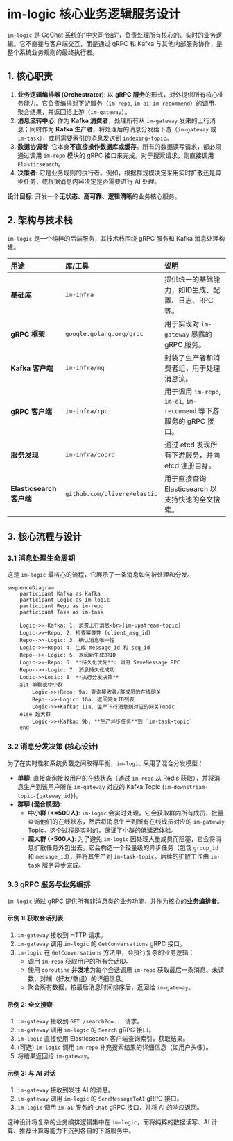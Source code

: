 # im-logic 核心业务逻辑服务设计

`im-logic` 是 GoChat 系统的“中央司令部”，负责处理所有核心的、实时的业务逻辑。它不直接与客户端交互，而是通过 gRPC 和 Kafka 与其他内部服务协作，是整个系统业务规则的最终执行者。

## 1. 核心职责

1.  **业务逻辑编排器 (Orchestrator)**: 以 **gRPC 服务**的形式，对外提供所有核心业务能力。它负责编排对下游服务（`im-repo`, `im-ai`, `im-recommend`）的调用，聚合结果，并返回给上游（`im-gateway`）。
2.  **消息流转中心**: 作为 **Kafka 消费者**，处理所有从 `im-gateway` 发来的上行消息；同时作为 **Kafka 生产者**，将处理后的消息分发给下游（`im-gateway` 或 `im-task`），或将需要索引的消息发送到 `indexing-topic`。
3.  **数据协调者**: 它本身**不直接操作数据库或缓存**。所有的数据读写请求，都必须通过调用 `im-repo` 模块的 gRPC 接口来完成。对于搜索请求，则直接调用 `Elasticsearch`。
4.  **决策者**: 它是业务规则的执行者。例如，根据群规模决定采用实时扩散还是异步任务，或根据消息内容决定是否需要进行 AI 处理。

**设计目标**: 开发一个**无状态、高可靠、逻辑清晰**的业务核心服务。

## 2. 架构与技术栈

`im-logic` 是一个纯粹的后端服务，其技术栈围绕 gRPC 服务和 Kafka 消息处理构建。

| 用途 | 库/工具 | 说明 |
| :--- | :--- | :--- |
| **基础库** | `im-infra` | 提供统一的基础能力，如ID生成、配置、日志、RPC等。 |
| **gRPC 框架** | `google.golang.org/grpc` | 用于实现对 `im-gateway` 暴露的 gRPC 服务。 |
| **Kafka 客户端** | `im-infra/mq` | 封装了生产者和消费者组，用于处理消息流。 |
| **gRPC 客户端** | `im-infra/rpc` | 用于调用 `im-repo`, `im-ai`, `im-recommend` 等下游服务的 gRPC 接口。 |
| **服务发现** | `im-infra/coord` | 通过 etcd 发现所有下游服务，并向 etcd 注册自身。 |
| **Elasticsearch 客户端** | `github.com/olivere/elastic` | 用于直接查询 Elasticsearch 以支持快速的全文搜索。 |

## 3. 核心流程与设计

### 3.1 消息处理生命周期

这是 `im-logic` 最核心的流程，它展示了一条消息如何被处理和分发。

```mermaid
sequenceDiagram
    participant Kafka as Kafka
    participant Logic as im-logic
    participant Repo as im-repo
    participant Task as im-task

    Logic->>-Kafka: 1. 消费上行消息<br>(im-upstream-topic)
    Logic->>+Repo: 2. 检查幂等性 (client_msg_id)
    Repo-->>-Logic: 3. 确认消息唯一性
    Logic->>+Repo: 4. 生成 message_id 和 seq_id
    Repo-->>-Logic: 5. 返回新生成的ID
    Logic->>+Repo: 6. **持久化优先**: 调用 SaveMessage RPC
    Repo-->>-Logic: 7. 消息持久化成功
    Logic->>Logic: 8. **执行分发决策**
    alt 单聊或中小群
        Logic->>+Repo: 9a. 查询接收者/群成员的在线网关
        Repo-->>-Logic: 10a. 返回网关ID列表
        Logic->>+Kafka: 11a. 生产下行消息到对应的网关Topic
    else 超大群
        Logic->>+Kafka: 9b. **生产异步任务**到 `im-task-topic`
    end
```

### 3.2 消息分发决策 (核心设计)

为了在实时性和系统负载之间取得平衡，`im-logic` 采用了混合分发模型：

-   **单聊**: 直接查询接收用户的在线状态（通过 `im-repo` 从 Redis 获取），并将消息生产到该用户所在 `im-gateway` 对应的 Kafka Topic (`im-downstream-topic-{gateway_id}`)。
-   **群聊 (混合模型)**:
    -   **中小群 (<=500人)**: `im-logic` 会实时处理。它会获取群内所有成员，批量查询他们的在线状态，然后将消息生产到所有在线成员对应的 `im-gateway` Topic。这个过程是实时的，保证了小群的低延迟体验。
    -   **超大群 (>500人)**: 为了避免 `im-logic` 因处理大量成员而阻塞，它会将消息扩散任务外包出去。它会构造一个轻量级的异步任务（包含 `group_id` 和 `message_id`），并将其生产到 `im-task-topic`。后续的扩散工作由 `im-task` 服务异步完成。

### 3.3 gRPC 服务与业务编排

`im-logic` 通过 gRPC 提供所有非消息类的业务功能，并作为核心的**业务编排者**。

#### 示例 1: 获取会话列表
1.  `im-gateway` 接收到 HTTP 请求。
2.  `im-gateway` 调用 `im-logic` 的 `GetConversations` gRPC 接口。
3.  `im-logic` 在 `GetConversations` 方法中，会执行复杂的业务逻辑：
    -   调用 `im-repo` 获取用户的所有会话ID。
    -   使用 `goroutine` **并发地**为每个会话调用 `im-repo` 获取最后一条消息、未读数、对端（好友/群组）的详细信息。
    -   聚合所有数据，按最后消息时间排序后，返回给 `im-gateway`。

#### 示例 2: 全文搜索
1.  `im-gateway` 接收到 `GET /search?q=...` 请求。
2.  `im-gateway` 调用 `im-logic` 的 `Search` gRPC 接口。
3.  `im-logic` 直接使用 Elasticsearch 客户端查询索引，获取结果。
4.  (可选) `im-logic` 调用 `im-repo` 补充搜索结果的详细信息（如用户头像）。
5.  将结果返回给 `im-gateway`。

#### 示例 3: 与 AI 对话
1.  `im-gateway` 接收到发往 AI 的消息。
2.  `im-gateway` 调用 `im-logic` 的 `SendMessageToAI` gRPC 接口。
3.  `im-logic` 调用 `im-ai` 服务的 `Chat` gRPC 接口，并将 AI 的响应返回。

这种设计将复杂的业务编排逻辑集中在 `im-logic`，而将纯粹的数据读写、AI 计算、推荐计算等能力下沉到各自的下游服务中。
